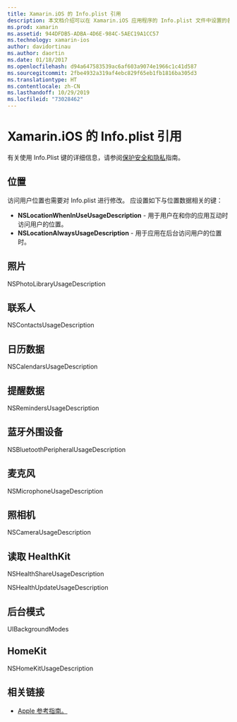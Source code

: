 ```yaml
---
title: Xamarin.iOS 的 Info.plist 引用
description: 本文档介绍可以在 Xamarin.iOS 应用程序的 Info.plist 文件中设置的各种键/值对。 应用执行特定任务（例如访问位置、照片、麦克风或照相机）时，这些键是必需的。
ms.prod: xamarin
ms.assetid: 944DFDB5-ADBA-4D6E-984C-5AEC19A1CC57
ms.technology: xamarin-ios
author: davidortinau
ms.author: daortin
ms.date: 01/18/2017
ms.openlocfilehash: d94a647583539ac6af603a9074e1966c1c41d587
ms.sourcegitcommit: 2fbe4932a319af4ebc829f65eb1fb1816ba305d3
ms.translationtype: HT
ms.contentlocale: zh-CN
ms.lasthandoff: 10/29/2019
ms.locfileid: "73028462"
---
```

# <a name="infoplist-reference-for-xamarinios"></a>Xamarin.iOS 的 Info.plist 引用

有关使用 Info.Plist 键的详细信息，请参阅[保护安全和隐私](~/ios/app-fundamentals/security-privacy.md)指南。 

## <a name="location"></a>位置 

访问用户位置也需要对 Info.plist 进行修改。 应设置如下与位置数据相关的键： 

- **NSLocationWhenInUseUsageDescription** - 用于用户在和你的应用互动时访问用户的位置。 
- **NSLocationAlwaysUsageDescription** - 用于应用在后台访问用户的位置时。

## <a name="photos"></a>照片 

NSPhotoLibraryUsageDescription  

## <a name="contacts"></a>联系人 

NSContactsUsageDescription 

## <a name="calendar-data"></a>日历数据 
    
NSCalendarsUsageDescription 

## <a name="reminder-data"></a>提醒数据 
    
NSRemindersUsageDescription 

## <a name="bluetooth-peripherals"></a>蓝牙外围设备 
    
NSBluetoothPeripheralUsageDescription 

## <a name="microphone"></a>麦克风 

NSMicrophoneUsageDescription 

## <a name="camera"></a>照相机 
    
NSCameraUsageDescription 

## <a name="reading-healthkit"></a>读取 HealthKit  

NSHealthShareUsageDescription 

NSHealthUpdateUsageDescription 

## <a name="background-modes"></a>后台模式 
    
UIBackgroundModes 

## <a name="homekit"></a>HomeKit 

NSHomeKitUsageDescription 

## <a name="related-links"></a>相关链接

- [Apple 参考指南。](https://developer.apple.com/library/content/documentation/General/Reference/InfoPlistKeyReference/Articles/iPhoneOSKeys.html#//apple_ref/doc/uid/TP40009252-SW10)
